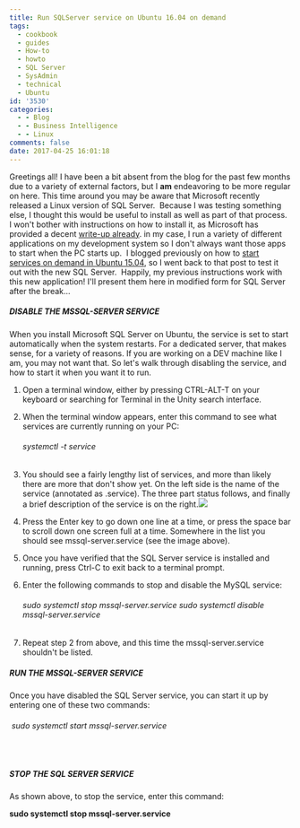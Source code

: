 ```yaml
---
title: Run SQLServer service on Ubuntu 16.04 on demand
tags:
  - cookbook
  - guides
  - How-to
  - howto
  - SQL Server
  - SysAdmin
  - technical
  - Ubuntu
id: '3530'
categories:
  - - Blog
  - - Business Intelligence
  - - Linux
comments: false
date: 2017-04-25 16:01:18
---
```


Greetings all! I have been a bit absent from the blog for the past few months due to a variety of external factors, but I **am** endeavoring to be more regular on here. This time around you may be aware that Microsoft recently released a Linux version of SQL Server.  Because I was testing something else, I thought this would be useful to install as well as part of that process.  I won't bother with instructions on how to install it, as Microsoft has provided a decent [write-up already](https://docs.microsoft.com/en-us/sql/linux/sql-server-linux-setup-ubuntu). in my case, I run a variety of different applications on my development system so I don't always want those apps to start when the PC starts up.  I blogged previously on how to [start services on demand in Ubuntu 15.04](http://edpflager.com/?p=2892), so I went back to that post to test it out with the new SQL Server.  Happily, my previous instructions work with this new application! I'll present them here in modified form for SQL Server after the break...
<!-- more -->
##### DISABLE THE MSSQL-SERVER SERVICE

When you install Microsoft SQL Server on Ubuntu, the service is set to start automatically when the system restarts. For a dedicated server, that makes sense, for a variety of reasons. If you are working on a DEV machine like I am, you may not want that. So let's walk through disabling the service, and how to start it when you want it to run.

1.  Open a terminal window, either by pressing CTRL-ALT-T on your keyboard or searching for Terminal in the Unity search interface.
2.  When the terminal window appears, enter this command to see what services are currently running on your PC:
    
    ###### systemctl -t service
    
3.  You should see a fairly lengthy list of services, and more than likely there are more that don't show yet. On the left side is the name of the service (annotated as .service). The three part status follows, and finally a brief description of the service is on the right.[![](http://edpflager.com/wp-content/uploads/2017/04/mssql-300x172.png)](http://edpflager.com/?attachment_id=3534#main)
4.  Press the Enter key to go down one line at a time, or press the space bar to scroll down one screen full at a time. Somewhere in the list you should see mssql-server.service (see the image above).
5.  Once you have verified that the SQL Server service is installed and running, press Ctrl-C to exit back to a terminal prompt.
6.  Enter the following commands to stop and disable the MySQL service:
    
    ###### sudo systemctl stop mssql-server.service sudo systemctl disable mssql-server.service
    
7.  Repeat step 2 from above, and this time the mssql-server.service shouldn't be listed.

##### RUN THE MSSQL-SERVER SERVICE

Once you have disabled the SQL Server service, you can start it up by entering one of these two commands:

######  sudo systemctl start mssql-server.service

 

##### STOP THE SQL SERVER SERVICE

As shown above, to stop the service, enter this command:

**sudo systemctl stop mssql-server.service**